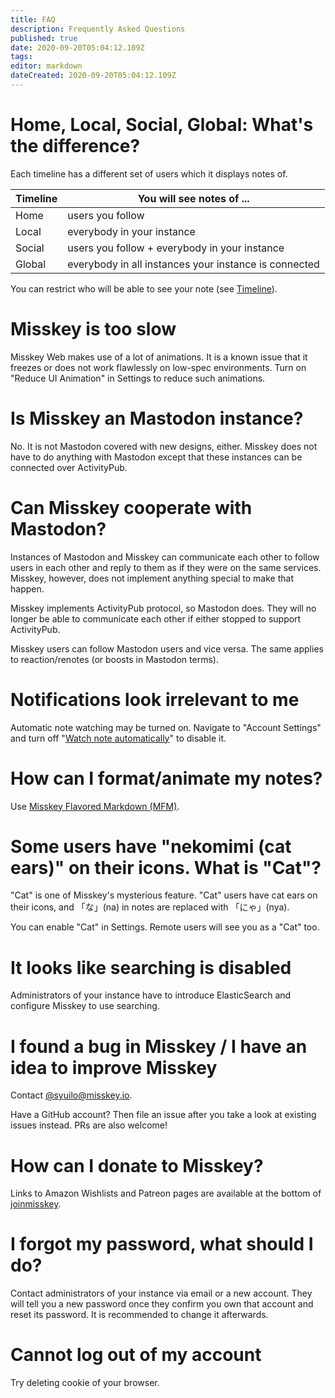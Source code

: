 ```yaml
---
title: FAQ
description: Frequently Asked Questions
published: true
date: 2020-09-20T05:04:12.109Z
tags: 
editor: markdown
dateCreated: 2020-09-20T05:04:12.109Z
---
```


<!-- This translation is based on https://misskey.wiki/faq#%E8%87%AA%E5%88%86%E3%81%AB%E9%96%A2%E4%BF%82%E3%81%AE%E3%81%AA%E3%81%84%E9%80%9A%E7%9F%A5%E3%81%8C%E5%B1%8A%E3%81%8F as of Sep 20, 2020 -->

# Home, Local, Social, Global: What's the difference?

Each timeline has a different set of users which it displays notes of.

|Timeline|You will see notes of ...|
|---|---|
|Home|users you follow|
|Local|everybody in your instance|
|Social|users you follow + everybody in your instance|
|Global|everybody in all instances your instance is connected|

You can restrict who will be able to see your note (see [Timeline](/en/tl)).

# Misskey is too slow

Misskey Web makes use of a lot of animations. It is a known issue that it freezes or does not work flawlessly on low-spec environments. Turn on "Reduce UI Animation" in Settings to reduce such animations.

# Is Misskey an Mastodon instance?

No. It is not Mastodon covered with new designs, either. Misskey does not have to do anything with Mastodon except that these instances can be connected over ActivityPub.

# Can Misskey cooperate with Mastodon?

Instances of Mastodon and Misskey can communicate each other to follow users in each other and reply to them as if they were on the same services. Misskey, however, does not implement anything special to make that happen. 

Misskey implements ActivityPub protocol, so Mastodon does. They will no longer be able to communicate each other if either stopped to support ActivityPub.

Misskey users can follow Mastodon users and vice versa. The same applies to reaction/renotes (or boosts in Mastodon terms).

# Notifications look irrelevant to me 

Automatic note watching may be turned on. Navigate to "Account Settings" and turn off "[Watch note automatically](/en/watch)" to disable it.

# How can I format/animate my notes?

Use [Misskey Flavored Markdown (MFM)](/en/mfm).

# Some users have "nekomimi (cat ears)" on their icons. What is "Cat"?

"Cat" is one of Misskey's mysterious feature. "Cat" users have cat ears on their icons, and 「な」(na) in notes are replaced with 「にゃ」(nya).

You can enable "Cat" in Settings. Remote users will see you as a "Cat" too. 

# It looks like searching is disabled
<!-- Original title: 「検索機能はインスタンスの設定で無効になっています。」-->

Administrators of your instance have to introduce ElasticSearch and configure Misskey to use searching.

# I found a bug in Misskey / I have an idea to improve Misskey

<!-- removed @aqz-san as the account was not found on misskey.io -->
Contact [@syuilo@misskey.io](https://misskey.io/@syuilo).

Have a GitHub account? Then file an issue after you take a look at existing issues instead. PRs are also welcome!

# How can I donate to Misskey?

Links to Amazon Wishlists and Patreon pages are available at the bottom of [joinmisskey](https://join.misskey.page/en/).

# I forgot my password, what should I do?

Contact administrators of your instance via email or a new account. They will tell you a new password once they confirm you own that account and reset its password. It is recommended to change it afterwards.

# Cannot log out of my account

Try deleting cookie of your browser.